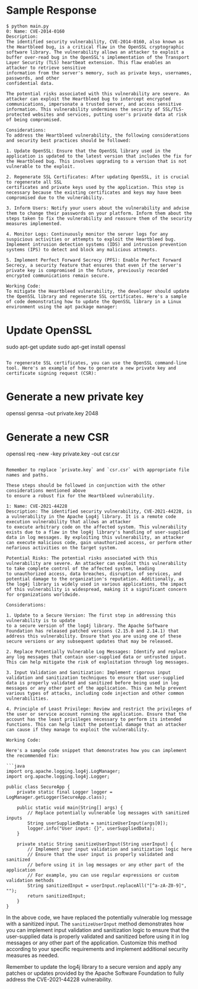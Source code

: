 # Sample Response
```
$ python main.py 
0: Name: CVE-2014-0160
Description:
The identified security vulnerability, CVE-2014-0160, also known as the Heartbleed bug, is a critical flaw in the OpenSSL cryptographic software library. The vulnerability allows an attacker to exploit a buffer over-read bug in the OpenSSL's implementation of the Transport Layer Security (TLS) heartbeat extension. This flaw enables an attacker to retrieve sensitive 
information from the server's memory, such as private keys, usernames, passwords, and other 
confidential data.

The potential risks associated with this vulnerability are severe. An attacker can exploit the Heartbleed bug to intercept encrypted communications, impersonate a trusted server, and access sensitive information. This vulnerability undermines the security of SSL/TLS-protected websites and services, putting user's private data at risk of being compromised.

Considerations:
To address the Heartbleed vulnerability, the following considerations and security best practices should be followed:

1. Update OpenSSL: Ensure that the OpenSSL library used in the application is updated to the latest version that includes the fix for the Heartbleed bug. This involves upgrading to a version that is not vulnerable to the exploit.

2. Regenerate SSL Certificates: After updating OpenSSL, it is crucial to regenerate all SSL 
certificates and private keys used by the application. This step is necessary because the existing certificates and keys may have been compromised due to the vulnerability.

3. Inform Users: Notify your users about the vulnerability and advise them to change their passwords on your platform. Inform them about the steps taken to fix the vulnerability and reassure them of the security measures implemented.

4. Monitor Logs: Continuously monitor the server logs for any suspicious activities or attempts to exploit the Heartbleed bug. Implement intrusion detection systems (IDS) and intrusion prevention systems (IPS) to detect and block any malicious attempts.

5. Implement Perfect Forward Secrecy (PFS): Enable Perfect Forward Secrecy, a security feature that ensures that even if the server's private key is compromised in the future, previously recorded encrypted communications remain secure.

Working Code:
To mitigate the Heartbleed vulnerability, the developer should update the OpenSSL library and regenerate SSL certificates. Here's a sample of code demonstrating how to update the OpenSSL library in a Linux environment using the apt package manager:

```
# Update OpenSSL
sudo apt-get update
sudo apt-get install openssl
```

To regenerate SSL certificates, you can use the OpenSSL command-line tool. Here's an example of how to generate a new private key and certificate signing request (CSR):

```
# Generate a new private key
openssl genrsa -out private.key 2048

# Generate a new CSR
openssl req -new -key private.key -out csr.csr
```

Remember to replace `private.key` and `csr.csr` with appropriate file names and paths.      

These steps should be followed in conjunction with the other considerations mentioned above 
to ensure a robust fix for the Heartbleed vulnerability.

1: Name: CVE-2021-44228
Description: The identified security vulnerability, CVE-2021-44228, is a vulnerability in the Apache Log4j library. It is a remote code execution vulnerability that allows an attacker 
to execute arbitrary code on the affected system. This vulnerability exists due to a flaw in the log4j library's handling of user-supplied data in log messages. By exploiting this vulnerability, an attacker can execute malicious code, gain unauthorized access, or perform other nefarious activities on the target system.

Potential Risks: The potential risks associated with this vulnerability are severe. An attacker can exploit this vulnerability to take complete control of the affected system, leading 
to unauthorized access, data breaches, disruption of services, and potential damage to the organization's reputation. Additionally, as the log4j library is widely used in various applications, the impact of this vulnerability is widespread, making it a significant concern for organizations worldwide.

Considerations:

1. Update to a Secure Version: The first step in addressing this vulnerability is to update 
to a secure version of the log4j library. The Apache Software Foundation has released patched versions (2.15.0 and 2.14.1) that address this vulnerability. Ensure that you are using one of these secure versions or any subsequent updates that may be released.

2. Replace Potentially Vulnerable Log Messages: Identify and replace any log messages that contain user-supplied data or untrusted input. This can help mitigate the risk of exploitation through log messages.

3. Input Validation and Sanitization: Implement rigorous input validation and sanitization techniques to ensure that user-supplied data is properly validated and sanitized before being used in log messages or any other part of the application. This can help prevent various types of attacks, including code injection and other common vulnerabilities.

4. Principle of Least Privilege: Review and restrict the privileges of the user or service account running the application. Ensure that the account has the least privileges necessary to perform its intended functions. This can help limit the potential damage that an attacker 
can cause if they manage to exploit the vulnerability.

Working Code:

Here's a sample code snippet that demonstrates how you can implement the recommended fix:   

```java
import org.apache.logging.log4j.LogManager;
import org.apache.logging.log4j.Logger;

public class SecureApp {
    private static final Logger logger = LogManager.getLogger(SecureApp.class);

    public static void main(String[] args) {
        // Replace potentially vulnerable log messages with sanitized inputs
        String userSuppliedData = sanitizeUserInput(args[0]);
        logger.info("User input: {}", userSuppliedData);
    }

    private static String sanitizeUserInput(String userInput) {
        // Implement your input validation and sanitization logic here
        // Ensure that the user input is properly validated and sanitized
        // before using it in log messages or any other part of the application
        // For example, you can use regular expressions or custom validation methods        
        String sanitizedInput = userInput.replaceAll("[^a-zA-Z0-9]", "");
        return sanitizedInput;
    }
}
```

In the above code, we have replaced the potentially vulnerable log message with a sanitized 
input. The `sanitizeUserInput` method demonstrates how you can implement input validation and sanitization logic to ensure that the user-supplied data is properly validated and sanitized before using it in log messages or any other part of the application. Customize this method according to your specific requirements and implement additional security measures as needed.

Remember to update the log4j library to a secure version and apply any patches or updates provided by the Apache Software Foundation to fully address the CVE-2021-44228 vulnerability.
```